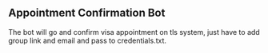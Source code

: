 ## Appointment Confirmation Bot
The bot will go and confirm visa appointment on tls system, just have to add group link and email and pass to credentials.txt.

